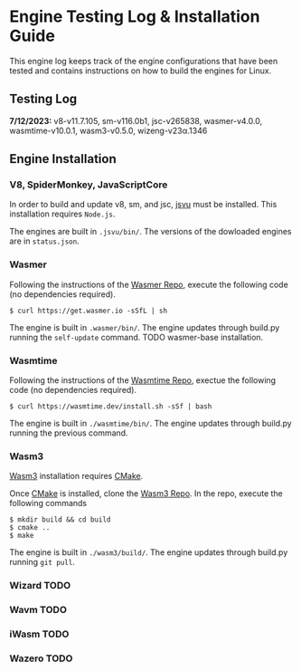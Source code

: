 # Engine Testing Log & Installation Guide

This engine log keeps track of the engine configurations that have been tested and contains instructions on how to build the engines for Linux.

## Testing Log

**7/12/2023:** v8-v11.7.105, sm-v116.0b1, jsc-v265838, wasmer-v4.0.0, wasmtime-v10.0.1, wasm3-v0.5.0, wizeng-v23α.1346

## Engine Installation

### V8, SpiderMonkey, JavaScriptCore

In order to build and update v8, sm, and jsc, [jsvu](https://github.com/GoogleChromeLabs/jsvu) must be installed. This installation requires `Node.js`.

The engines are built in `.jsvu/bin/`. The versions of the dowloaded engines are in `status.json`.

### Wasmer

Following the instructions of the [Wasmer Repo](https://github.com/wasmerio/wasmer), execute the following code (no dependencies required).
```
$ curl https://get.wasmer.io -sSfL | sh
```

The engine is built in `.wasmer/bin/`. The engine updates through build.py running the `self-update` command. TODO wasmer-base installation.

### Wasmtime

Following the instructions of the [Wasmtime Repo](https://github.com/bytecodealliance/wasmtime), exectue the following code (no dependencies required).
```
$ curl https://wasmtime.dev/install.sh -sSf | bash
```

The engine is built in `./wasmtime/bin/`. The engine updates through build.py running the previous command.

### Wasm3

[Wasm3](https://github.com/bytecodealliance/wasm-micro-runtime/tree/main) installation requires [CMake](https://cmake.org/install/).

Once [CMake](https://cmake.org/install/) is installed, clone the [Wasm3 Repo](https://github.com/bytecodealliance/wasm-micro-runtime/tree/main). In the repo, execute the following commands
```
$ mkdir build && cd build
$ cmake ..
$ make
```

The engine is built in `./wasm3/build/`. The engine updates through build.py running `git pull`.

### Wizard TODO
### Wavm TODO
### iWasm TODO
### Wazero TODO




